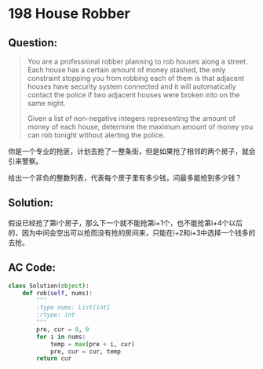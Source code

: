 # 198 House Robber

## Question:

> You are a professional robber planning to rob houses along a street. Each house has a certain amount of money stashed, the only constraint stopping you from robbing each of them is that adjacent houses have security system connected and it will automatically contact the police if two adjacent houses were broken into on the same night.
> 
> Given a list of non-negative integers representing the amount of money of each house, determine the maximum amount of money you can rob tonight without alerting the police.

你是一个专业的抢匪，计划去抢了一整条街，但是如果抢了相邻的两个房子，就会引来警察。

给出一个非负的整数列表，代表每个房子里有多少钱，问最多能抢到多少钱？

## Solution:

假设已经抢了第i个房子，那么下一个就不能抢第i+1个，也不能抢第i+4个以后的，因为中间会空出可以抢而没有抢的房间来，只能在i+2和i+3中选择一个钱多的去抢。

## AC Code:
``` python
class Solution(object):
    def rob(self, nums):
        """
        :type nums: List[int]
        :rtype: int
        """
        pre, cur = 0, 0
        for i in nums:
            temp = max(pre + i, cur)
            pre, cur = cur, temp
        return cur

```
